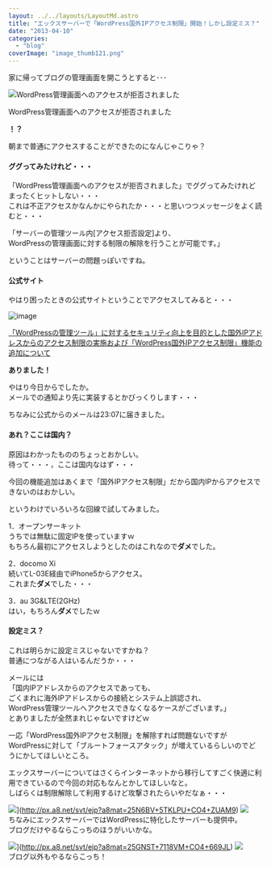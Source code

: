 ```yaml
---
layout: ../../layouts/LayoutMd.astro
title: "エックスサーバーで「WordPress国外IPアクセス制限」開始！しかし設定ミス？"
date: "2013-04-10"
categories: 
  - "blog"
coverImage: "image_thumb121.png"
---
```


家に帰ってブログの管理画面を開こうとすると･･･

![WordPress管理画面へのアクセスが拒否されました](/archive/images/image_thumb12.png "WordPress管理画面へのアクセスが拒否されました")
  
WordPress管理画面へのアクセスが拒否されました

**！？**

朝まで普通にアクセスすることができたのになんじゃこりゃ？

#### ググってみたけれど・・・

「WordPress管理画面へのアクセスが拒否されました」でググってみたけれどまったくヒットしない・・・  
これは不正アクセスかなんかにやられたか・・・と思いつつメッセージをよく読むと・・・

「サーバーの管理ツール内\[アクセス拒否設定\]より、  
WordPressの管理画面に対する制限の解除を行うことが可能です。」

ということはサーバーの問題っぽいですね。

#### 公式サイト

やはり困ったときの公式サイトということでアクセスしてみると・・・

![image](/archive/images/image_thumb13.png "image")


[「WordPressの管理ツール」に対するセキュリティ向上を目的とした国外IPアドレスからのアクセス制限の実施および「WordPress国外IPアクセス制限」機能の追加について](http://www.xserver.ne.jp/news_detail.php?view_id=1633)

**ありました！**

やはり今日からでしたか。  
メールでの通知より先に実装するとかびっくりします・・・

ちなみに公式からのメールは23:07に届きました。

#### あれ？ここは国内？

原因はわかったもののちょっとおかしい。  
待って・・・，ここは国内なはず・・・

今回の機能追加はあくまで「国外IPアクセス制限」だから国内IPからアクセスできないのはおかしい。

というわけでいろいろな回線で試してみました。

1．オープンサーキット  
うちでは無駄に固定IPを使っていますｗ  
もちろん最初にアクセスしようとしたのはこれなので**ダメ**でした。

2．docomo Xi  
続いてL-03E経由でiPhone5からアクセス。  
これまた**ダメ**でした・・・

3．au 3G&LTE(2GHz)  
はい，もちろん**ダメ**でしたｗ

#### 設定ミス？

これは明らかに設定ミスじゃないですかね？  
普通につながる人はいるんだうか・・・

メールには  
「国内IPアドレスからのアクセスであっても、  
ごくまれに海外IPアドレスからの接続とシステム上誤認され、  
WordPress管理ツールへアクセスできなくなるケースがございます。」  
とありましたが全然まれじゃないですけどｗ

一応「WordPress国外IPアクセス制限」を解除すれば問題ないですがWordPressに対して「ブルートフォースアタック」が増えているらしいのでどうにかしてほしいところ。

エックスサーバーについてはさくらインターネットから移行してすごく快適に利用できているので今回の対応もなんとかしてほしいなと。  
しばらくは制限解除して利用するけど攻撃されたらいやだなぁ・・・

![](http://www20.a8.net/svt/bgt?aid=130411723352&wid=001&eno=01&mid=s00000001642006020000&mc=1)](http://px.a8.net/svt/ejp?a8mat=25N6BV+5TKLPU+CO4+ZUAM9) ![](http://www17.a8.net/0.gif?a8mat=25N6BV+5TKLPU+CO4+ZUAM9)  
ちなみにエックスサーバーではWordPressに特化したサーバーも提供中。  
ブログだけやるならこっちのほうがいいかな。

![](http://www29.a8.net/svt/bgt?aid=130107773425&wid=001&eno=01&mid=s00000001642001037000&mc=1)](http://px.a8.net/svt/ejp?a8mat=25GNST+7118VM+CO4+669JL) ![](http://www14.a8.net/0.gif?a8mat=25GNST+7118VM+CO4+669JL)  
ブログ以外もやるならこっち！
